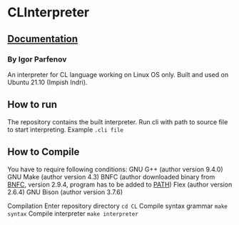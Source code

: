 # CLInterpreter
## [Documentation](documentation.html)
### By Igor Parfenov

An interpreter for CL language working on Linux OS only. Built and used on Ubuntu 21.10 (Impish Indri).

## How to run

The repository contains the built interpreter. Run cli with path to source file to start interpreting.
Example `.cli file`

## How to Compile

You have to require following conditions:
   GNU G++ (author version 9.4.0)
   GNU Make (author version 4.3)
   BNFC (author downloaded binary from [BNFC](httpsbnfc.digitalgrammars.comdownload), version 2.9.4, program has to be added to [PATH](httpsopensource.comarticle176set-path-linux))
   Flex (author version 2.6.4)
   GNU Bison (author version 3.7.6)

Compilation
   Enter repository directory `cd CL`
   Compile syntax grammar `make syntax`
   Compile interpreter `make interpreter`

